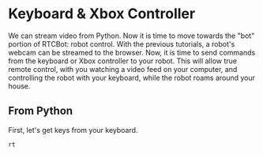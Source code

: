 # Keyboard & Xbox Controller

We can stream video from Python. Now it is time to move towards the "bot" portion of RTCBot: robot control. With the previous tutorials, a robot's webcam can be streamed to
the browser. Now, it is time to send commands from the keyboard or Xbox controller to your robot. This will allow true remote control, with you watching a video feed on your computer, and controlling the robot with your keyboard, while the robot roams around your house.

## From Python

First, let's get keys from your keyboard.

```
rt
```
